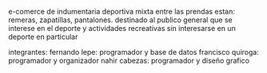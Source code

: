 e-comerce de indumentaria deportiva mixta entre las prendas estan: remeras, zapatillas, pantalones.
destinado al publico general que se interese en el deporte y actividades recreativas
sin interesarse en un deporte en particular 

integrantes:
fernando lepe: programador y base de datos 
francisco quiroga: programador y organizador
nahir cabezas: programador y diseño grafico